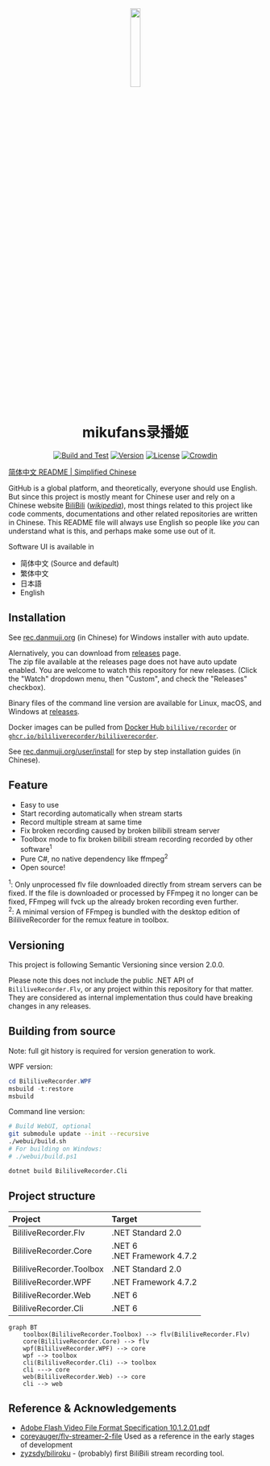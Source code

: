 <div style="text-align:center">
<img width="20%" src=".github/assets/logo.svg">

# mikufans录播姬

[![Build and Test](https://github.com/BililiveRecorder/BililiveRecorder/actions/workflows/build.yml/badge.svg?branch=dev)](https://github.com/BililiveRecorder/BililiveRecorder/actions/workflows/build.yml)
[![Version](https://img.shields.io/github/tag/Bililive/BililiveRecorder.svg?label=Version)](#)
[![License](https://img.shields.io/github/license/Bililive/BililiveRecorder.svg)](#)
[![Crowdin](https://badges.crowdin.net/bililiverecorder/localized.svg)](https://crowdin.com/project/bililiverecorder)

</div>

[简体中文 README | Simplified Chinese](README_CN.md)

GitHub is a global platform, and theoretically, everyone should use English. But since this project is mostly meant for Chinese user and rely on a Chinese website [BiliBili](https://live.bilibili.com) ([_wikipedia_](https://en.wikipedia.org/wiki/Bilibili)), most things related to this project like code comments, documentations and other related repositories are written in Chinese. This README file will always use English so people like _you_ can understand what is this, and perhaps make some use out of it.

Software UI is available in

- 简体中文 (Source and default)
- 繁体中文
- 日本語
- English

## Installation

See [rec.danmuji.org](https://rec.danmuji.org) (in Chinese) for Windows installer with auto update.

Alernatively, you can download from [releases](https://github.com/BililiveRecorder/BililiveRecorder/releases) page.  
The zip file available at the releases page does not have auto update enabled. You are welcome to watch this repository for new releases. (Click the "Watch" dropdown menu, then "Custom", and check the "Releases" checkbox).

Binary files of the command line version are available for Linux, macOS, and Windows at [releases](https://github.com/BililiveRecorder/BililiveRecorder/releases).

Docker images can be pulled from [Docker Hub `bililive/recorder`](https://hub.docker.com/r/bililive/recorder) or [`ghcr.io/bililiverecorder/bililiverecorder`](https://github.com/bililiverecorder/BililiveRecorder/pkgs/container/bililiverecorder).

See [rec.danmuji.org/user/install](https://rec.danmuji.org/user/install) for step by step installation guides (in Chinese).

## Feature

- Easy to use
- Start recording automatically when stream starts
- Record multiple stream at same time
- Fix broken recording caused by broken bilibili stream server
- Toolbox mode to fix broken bilibili stream recording recorded by other software<sup>1</sup>
- Pure C#, no native dependency like ffmpeg<sup>2</sup>
- Open source!

<sup>1</sup>: Only unprocessed flv file downloaded directly from stream servers can be fixed. If the file is downloaded or processed by FFmpeg it no longer can be fixed, FFmpeg will fvck up the already broken recording even further.  
<sup>2</sup>: A minimal version of FFmpeg is bundled with the desktop edition of BililiveRecorder for the remux feature in toolbox.

## Versioning

This project is following Semantic Versioning since version 2.0.0.

Please note this does not include the public .NET API of `BililiveRecorder.Flv`, or any project within this repository for that matter. They are considered as internal implementation thus could have breaking changes in any releases.

## Building from source

Note: full git history is required for version generation to work.

WPF version:

```powershell
cd BililiveRecorder.WPF
msbuild -t:restore
msbuild
```

Command line version:

```sh
# Build WebUI, optional
git submodule update --init --recursive
./webui/build.sh
# For building on Windows:
# ./webui/build.ps1

dotnet build BililiveRecorder.Cli
```

## Project structure

Project | Target |
:--- |:--- |
BililiveRecorder.Flv | .NET Standard 2.0 |
BililiveRecorder.Core | .NET 6<br>.NET Framework 4.7.2 |
BililiveRecorder.Toolbox | .NET Standard 2.0 |
BililiveRecorder.WPF | .NET Framework 4.7.2 |
BililiveRecorder.Web | .NET 6 |
BililiveRecorder.Cli | .NET 6 |

```mermaid
graph BT
    toolbox(BililiveRecorder.Toolbox) --> flv(BililiveRecorder.Flv)
    core(BililiveRecorder.Core) --> flv
    wpf(BililiveRecorder.WPF) --> core
    wpf --> toolbox
    cli(BililiveRecorder.Cli) --> toolbox
    cli ---> core
    web(BililiveRecorder.Web) --> core
    cli --> web
```

## Reference & Acknowledgements

- [Adobe Flash Video File Format Specification 10.1.2.01.pdf](https://www.adobe.com/content/dam/acom/en/devnet/flv/video_file_format_spec_v10_1.pdf)
- [coreyauger/flv-streamer-2-file](https://github.com/coreyauger/flv-streamer-2-file) Used as a reference in the early stages of development
- [zyzsdy/biliroku](https://github.com/zyzsdy/biliroku) - (probably) first BiliBili stream recording tool.

